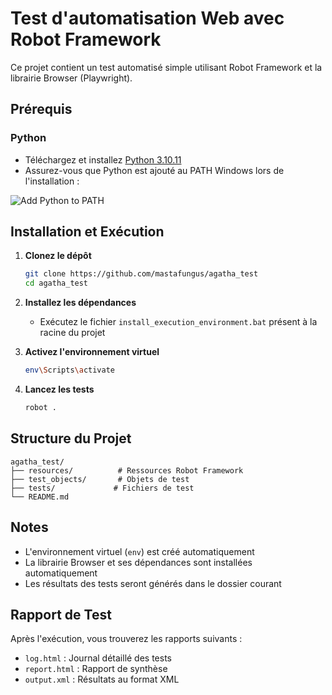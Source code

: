 # Test d'automatisation Web avec Robot Framework

Ce projet contient un test automatisé simple utilisant Robot Framework et la librairie Browser (Playwright).

## Prérequis

### Python
- Téléchargez et installez [Python 3.10.11](https://www.python.org/downloads/release/python-31011/#:~:text=Windows)
- Assurez-vous que Python est ajouté au PATH Windows lors de l'installation :

![Add Python to PATH](https://github.com/user-attachments/assets/22f85d47-099c-4bb7-af40-f50fe93422d7)

## Installation et Exécution

1. **Clonez le dépôt**
   ```bash
   git clone https://github.com/mastafungus/agatha_test
   cd agatha_test
   ```

2. **Installez les dépendances**
   - Exécutez le fichier `install_execution_environment.bat` présent à la racine du projet

3. **Activez l'environnement virtuel**
   ```bash
   env\Scripts\activate
   ```

4. **Lancez les tests**
   ```bash
   robot .
   ```

## Structure du Projet
```
agatha_test/
├── resources/          # Ressources Robot Framework
├── test_objects/       # Objets de test
├── tests/             # Fichiers de test
└── README.md
```

## Notes
- L'environnement virtuel (`env`) est créé automatiquement
- La librairie Browser et ses dépendances sont installées automatiquement
- Les résultats des tests seront générés dans le dossier courant

## Rapport de Test
Après l'exécution, vous trouverez les rapports suivants :
- `log.html` : Journal détaillé des tests
- `report.html` : Rapport de synthèse
- `output.xml` : Résultats au format XML
